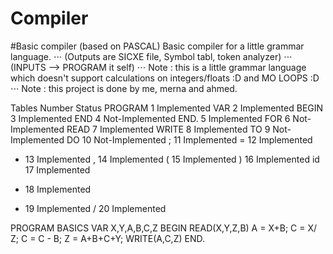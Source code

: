 # Compiler
#Basic compiler (based on PASCAL)
Basic compiler for a little grammar language. ⋅⋅⋅ (Outputs are SICXE file, Symbol tabl, token analyzer) ⋅⋅⋅ (INPUTS --> PROGRAM it self) ⋅⋅⋅ Note : this is a little grammar language which doesn't support calculations on integers/floats :D and MO LOOPS :D ⋅⋅⋅ Note : this project is done by me, merna and ahmed.

Tables	Number	Status
PROGRAM	1	Implemented
VAR	2	Implemented
BEGIN	3	Implemented
END	4	Not-Implemented
END.	5	Implemented
FOR	6	Not-Implemented
READ	7	Implemented
WRITE	8	Implemented
TO	9	Not-Implemented
DO	10	Not-Implemented
;	11	Implemented
=	12	Implemented
+	13	Implemented
,	14	Implemented
(	15	Implemented
)	16	Implemented
id	17	Implemented
*	18	Implemented
-	19	Implemented
/	20	Implemented

 PROGRAM BASICS
 VAR
 X,Y,A,B,C,Z
 BEGIN
 READ(X,Y,Z,B)
 A = X+B;
 C = X/ Z;
 C = C - B;
 Z = A+B+C+Y;
 WRITE(A,C,Z)
 END.
